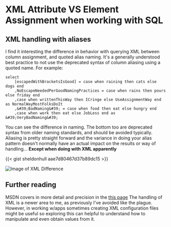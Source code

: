 # XML Attribute VS Element Assignment when working with SQL


## XML handling with aliases

I find it interesting the difference in behavior with querying XML between column assignment, and quoted alias naming.
It&#39;s a generally understood best practice to not use the deprecated syntax of column aliasing using a quoted name. For example:

```
select
    [escapedWithBracketsIsGood] = case when raining then cats else dogs end
    ,NoEscapeNeededPerGoodNamingPractices = case when rains then pours else friday end
    ,case when writtenThisWay then ICringe else UseAssignmentWay end as NormalWayMostFolksDoIt
    ,&#39;BadNaming&#39; = case when food then eat else hungry end
    ,case when work then eat else JobLess end as &#39;VeryBadNaming&#39;
```
You can see the difference in naming. The bottom too are deprecated syntax from older naming standards, and should be avoided typically. Aliasing is pretty straight forward and the variance in doing your alias pattern doesn&#39;t normally have an actual impact on the results or way of handling...
**Except when doing with XML apparently**

{{&lt; gist sheldonhull  aae7d80467d37b89dc15 &gt;}}


![Image of XML Difference](/images/xml-handling-with-aliases_uxvcja.jpg)

## Further reading

MSDN covers in more detail and precision in the [this page](https://msdn.microsoft.com/en-us/library/bb510462.aspx)
The handling of XML is a newer area to me, as previously I&#39;ve avoided like the plague. However, in working w/apps sometimes creating XML configuration files might be useful so exploring this can helpful to understand how to manipulate and even obtain values from it.

